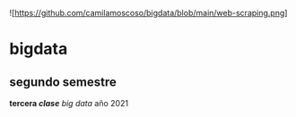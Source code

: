 ![https://github.com/camilamoscoso/bigdata/blob/main/web-scraping.png]
# bigdata
## segundo semestre
**tercera _clase_**
_big data_
año 2021
